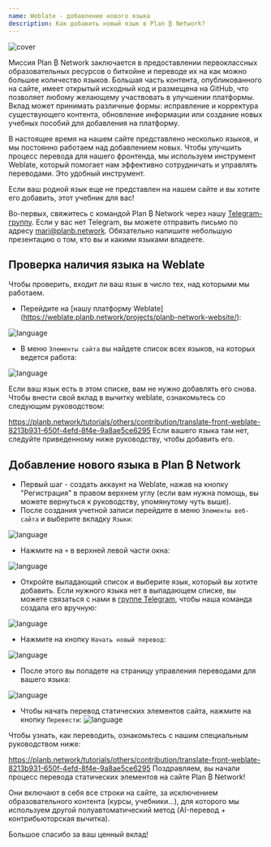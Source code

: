 ```yaml
---
name: Weblate - добавление нового языка
description: Как добавить новый язык в Plan ₿ Network?
---
```

![cover](assets/cover.webp)

Миссия Plan ₿ Network заключается в предоставлении первоклассных образовательных ресурсов о биткойне и переводе их на как можно большее количество языков. Большая часть контента, опубликованного на сайте, имеет открытый исходный код и размещена на GitHub, что позволяет любому желающему участвовать в улучшении платформы. Вклад может принимать различные формы: исправление и корректура существующего контента, обновление информации или создание новых учебных пособий для добавления на платформу.

В настоящее время на нашем сайте представлено несколько языков, и мы постоянно работаем над добавлением новых. Чтобы улучшить процесс перевода для нашего фронтенда, мы используем инструмент Weblate, который помогает нам эффективно сотрудничать и управлять переводами. Это удобный инструмент.

Если ваш родной язык еще не представлен на нашем сайте и вы хотите его добавить, этот учебник для вас!

Во-первых, свяжитесь с командой Plan ₿ Network через нашу [Telegram-группу](https://t.me/PlanBNetwork_ContentBuilder). Если у вас нет Telegram, вы можете отправить письмо по адресу mari@planb.network. Обязательно напишите небольшую презентацию о том, кто вы и какими языками владеете.

## Проверка наличия языка на Weblate

Чтобы проверить, входит ли ваш язык в число тех, над которыми мы работаем.


- Перейдите на [нашу платформу Weblate] (https://weblate.planb.network/projects/planb-network-website/):

![language](assets/01.webp)


- В меню `Элементы сайта` вы найдете список всех языков, на которых ведется работа:

![language](assets/02.webp)

Если ваш язык есть в этом списке, вам не нужно добавлять его снова. Чтобы внести свой вклад в вычитку weblate, ознакомьтесь со следующим руководством:

https://planb.network/tutorials/others/contribution/translate-front-weblate-8213b931-650f-4efd-8f4e-9a8ae5ce6295
Если вашего языка там нет, следуйте приведенному ниже руководству, чтобы добавить его.

## Добавление нового языка в Plan ₿ Network


- Первый шаг - создать аккаунт на Weblate, нажав на кнопку "Регистрация" в правом верхнем углу (если вам нужна помощь, вы можете вернуться к руководству, упомянутому чуть выше).
- После создания учетной записи перейдите в меню `Элементы веб-сайта` и выберите вкладку `Языки`:

![language](assets/03.webp)


- Нажмите на `+` в верхней левой части окна:

![language](assets/04.webp)


- Откройте выпадающий список и выберите язык, который вы хотите добавить. Если нужного языка нет в выпадающем списке, вы можете связаться с нами в [группе Telegram](https://t.me/PlanBNetwork_ContentBuilder), чтобы наша команда создала его вручную:

![language](assets/05.webp)


- Нажмите на кнопку `Начать новый перевод`:

![language](assets/06.webp)


- После этого вы попадете на страницу управления переводами для вашего языка:

![language](assets/07.webp)


- Чтобы начать перевод статических элементов сайта, нажмите на кнопку `Перевести`: ![language](assets/08.webp)

Чтобы узнать, как переводить, ознакомьтесь с нашим специальным руководством ниже:

https://planb.network/tutorials/others/contribution/translate-front-weblate-8213b931-650f-4efd-8f4e-9a8ae5ce6295
Поздравляем, вы начали процесс перевода статических элементов на сайте Plan ₿ Network!

Они включают в себя все строки на сайте, за исключением образовательного контента (курсы, учебники...), для которого мы используем другой полуавтоматический метод (AI-перевод + контрибьюторская вычитка).

Большое спасибо за ваш ценный вклад!